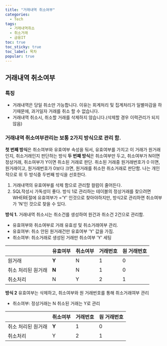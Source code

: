 ```yaml
---
title: "거래내역 취소여부"
categories:
  - Tech
tags: 
  - 거래내역취소
  - 취소거래
  - 금융IT
toc: true
toc_sticky: true
toc_label: 목차
popular: true
---
```


## 거래내역 취소여부

### 특징

-  거래내역은 당일 취소만 가능합니다. 이유는 회계처리 및 집계처리가 일별마감을 하기때문에, 과거일자 거래를 취소 할 수 없습니다.
-  거래내역 취소시, 취소할 거래를 삭제하지 않습니다.(삭제할 경우 이력관리가 되지 않음)

### 거래내역 취소여부관리는 보통 2가지 방식으로 관리 함.

**첫 번째 방식**은 취소여부와 유효여부 속성을 둬서, 유효여부를 가지고 이 거래가 원거래인지, 취소거래인지 판단하는 방식
**두 번째 방식**은 취소여부만 두고, 취소여부가 N이면 정상거래, 취소여부가 Y이면 취소된 거래로 판단. 취소된 거래중 원거래번호가 0 이면, 원거래이고, 원거래번호가 0보다 크면, 원거래를 취소한 취소거래로 판단함.
나는 개인적으로 위 두 방식중 두번째 방식을 선호한다.

1.  거래내역의 유효여부를 삭제 함으로 관리할 컬럼이 줄어든다.
2. SQL작성시 가독성이 좋다. 방식 1로 관리하는 테이블의 정상거래를 찾으려면 WHERE절에 유효여부가 ='Y' 인것으로 찾아야하지만, 방식2로 관리하면 취소여부가 'N'인 것으로 찾을 수 있다.

**방식 1.**
거래내역 취소시는 취소건를 생성하여 원건과 취소건 2건으로 관리함.

- 유효여부와 취소여부로 거래 유효성 및 취소거래여부 관리.
- 유효여부: 취소 안된 원거래건만 유효여부 'Y' 값을 가짐.
- 취소여부: 취소거래로 생성된 거래만 취소여부 'Y' 세팅

|            | 유효여부       | 취소여부     | 거래번호    | 원 거래번호|
|----------  |---------     | ----------- |----------- |----------- |
|원거래       | **Y**        |N            | 1          | 0|
|취소 처리된 원거래 | **N** |N| 1 | 0     |
|취소처리    | N    | Y  | 2 | 1|

**방식 2**
유효여부는 삭제하고, 취소여부와 원 거래번호를 통해 취소거래여부 관리

- 취소여부: 정상거래는 N 취소된 거래는 Y로 관리

|            |  취소여부     | 거래번호    | 원 거래번호|
|----------  |---------     | ----------- |----------- |
|취소 처리된 원거래 | **Y**  | 1      | 0|
|취소처리    | Y  | 2 | 1|